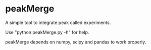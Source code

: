 # peakMerge
A simple tool to integrate peak called experiments.

Use "python peakMerge.py -h" for help.

peakMerge depends on numpy, scipy and pandas to work properly.
